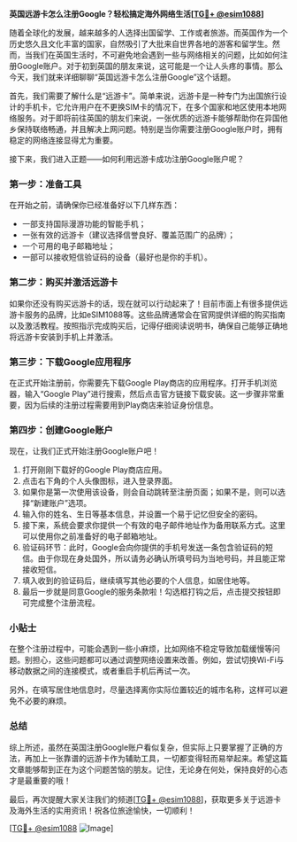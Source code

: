 **英国远游卡怎么注册Google？轻松搞定海外网络生活[[TG💪+ @esim1088](https://t.me/s/esim1088)]**

随着全球化的发展，越来越多的人选择出国留学、工作或者旅游。而英国作为一个历史悠久且文化丰富的国家，自然吸引了大批来自世界各地的游客和留学生。然而，当我们在英国生活时，不可避免地会遇到一些与网络相关的问题，比如如何注册Google账户。对于初到英国的朋友来说，这可能是一个让人头疼的事情。那么今天，我们就来详细聊聊“英国远游卡怎么注册Google”这个话题。

首先，我们需要了解什么是“远游卡”。简单来说，远游卡是一种专门为出国旅行设计的手机卡，它允许用户在不更换SIM卡的情况下，在多个国家和地区使用本地网络服务。对于即将前往英国的朋友们来说，一张优质的远游卡能够帮助你在异国他乡保持联络畅通，并且解决上网问题。特别是当你需要注册Google账户时，拥有稳定的网络连接显得尤为重要。

接下来，我们进入正题——如何利用远游卡成功注册Google账户呢？

### 第一步：准备工具

在开始之前，请确保你已经准备好以下几样东西：
- 一部支持国际漫游功能的智能手机；
- 一张有效的远游卡（建议选择信誉良好、覆盖范围广的品牌）；
- 一个可用的电子邮箱地址；
- 一部可以接收短信验证码的设备（最好也是你的手机）。

### 第二步：购买并激活远游卡

如果你还没有购买远游卡的话，现在就可以行动起来了！目前市面上有很多提供远游卡服务的品牌，比如eSIM1088等。这些品牌通常会在官网提供详细的购买指南以及激活教程。按照指示完成购买后，记得仔细阅读说明书，确保自己能够正确地将远游卡安装到手机上并激活。

### 第三步：下载Google应用程序

在正式开始注册前，你需要先下载Google Play商店的应用程序。打开手机浏览器，输入“Google Play”进行搜索，然后点击官方链接下载安装。这一步骤非常重要，因为后续的注册过程需要用到Play商店来验证身份信息。

### 第四步：创建Google账户

现在，让我们正式开始注册Google账户吧！

1. 打开刚刚下载好的Google Play商店应用。
2. 点击右下角的个人头像图标，进入登录界面。
3. 如果你是第一次使用该设备，则会自动跳转至注册页面；如果不是，则可以选择“新建账户”选项。
4. 输入你的姓名、生日等基本信息，并设置一个易于记忆但安全的密码。
5. 接下来，系统会要求你提供一个有效的电子邮件地址作为备用联系方式。这里可以使用你之前准备好的电子邮箱地址。
6. 验证码环节：此时，Google会向你提供的手机号发送一条包含验证码的短信。由于你现在身处国外，所以请务必确认所填号码为当地号码，并且能正常接收短信。
7. 填入收到的验证码后，继续填写其他必要的个人信息，如居住地等。
8. 最后一步就是同意Google的服务条款啦！勾选框打钩之后，点击提交按钮即可完成整个注册流程。

### 小贴士

在整个注册过程中，可能会遇到一些小麻烦，比如网络不稳定导致加载缓慢等问题。别担心，这些问题都可以通过调整网络设置来改善。例如，尝试切换Wi-Fi与移动数据之间的连接模式，或者重启手机后再试一次。

另外，在填写居住地信息时，尽量选择离你实际位置较近的城市名称，这样可以避免不必要的麻烦。

### 总结

综上所述，虽然在英国注册Google账户看似复杂，但实际上只要掌握了正确的方法，再加上一张靠谱的远游卡作为辅助工具，一切都变得轻而易举起来。希望这篇文章能够帮到正在为这个问题苦恼的朋友。记住，无论身在何处，保持良好的心态才是最重要的哦！

最后，再次提醒大家关注我们的频道[[TG💪+ @esim1088](https://t.me/s/esim1088)]，获取更多关于远游卡及海外生活的实用资讯！祝各位旅途愉快，一切顺利！

[[TG💪+ @esim1088](https://t.me/s/esim1088) ![Image](https://i.postimg.cc/4NQfJmqS/Snipaste-2025-05-13-00-14-12.png)]
